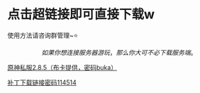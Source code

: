 # 点击超链接即可直接下载w

使用方法请咨询群管理~:star:

$$ 如果你想连接服务器游玩，那么你大可不必下载服务端。 $$

[原神私服2.8.5（布卡提供，密码buka）](https://www.123pan.com/s/7l2DVv-CJnPH)

[补丁下载链接密码114514](https://sdc-studio.lanzouj.com/b03dah16b)
